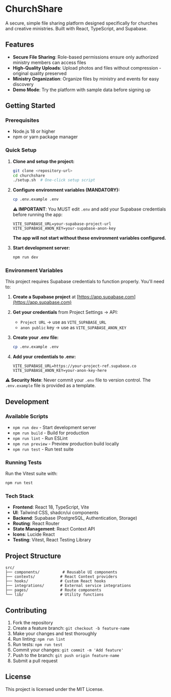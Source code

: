 
# ChurchShare

A secure, simple file sharing platform designed specifically for churches and creative ministries. Built with React, TypeScript, and Supabase.

## Features

- **Secure File Sharing**: Role-based permissions ensure only authorized ministry members can access files
- **High-Quality Uploads**: Upload photos and files without compression - original quality preserved  
- **Ministry Organization**: Organize files by ministry and events for easy discovery
- **Demo Mode**: Try the platform with sample data before signing up

## Getting Started

### Prerequisites

- Node.js 18 or higher
- npm or yarn package manager

### Quick Setup

1. **Clone and setup the project:**
   ```bash
   git clone <repository-url>
   cd churchshare
   ./setup.sh  # One-click setup script
   ```

2. **Configure environment variables (MANDATORY):**
   ```bash
   cp .env.example .env
   ```
   
   **⚠️ IMPORTANT**: You MUST edit `.env` and add your Supabase credentials before running the app:
   ```env
   VITE_SUPABASE_URL=your-supabase-project-url
   VITE_SUPABASE_ANON_KEY=your-supabase-anon-key
   ```
   
   **The app will not start without these environment variables configured.**

3. **Start development server:**
   ```bash
   npm run dev
   ```

### Environment Variables

This project requires Supabase credentials to function properly. You'll need to:

1. **Create a Supabase project** at [https://app.supabase.com](https://app.supabase.com)

2. **Get your credentials** from Project Settings → API:
   - `Project URL` → use as `VITE_SUPABASE_URL`
   - `anon public` key → use as `VITE_SUPABASE_ANON_KEY`

3. **Create your .env file:**
   ```bash
   cp .env.example .env
   ```

4. **Add your credentials to .env:**
   ```env
   VITE_SUPABASE_URL=https://your-project-ref.supabase.co
   VITE_SUPABASE_ANON_KEY=your-anon-key-here
   ```

⚠️ **Security Note**: Never commit your `.env` file to version control. The `.env.example` file is provided as a template.

## Development

### Available Scripts

- `npm run dev` - Start development server
- `npm run build` - Build for production
- `npm run lint` - Run ESLint
- `npm run preview` - Preview production build locally
- `npm run test` - Run test suite

### Running Tests

Run the Vitest suite with:
```bash
npm run test
```

### Tech Stack

- **Frontend**: React 18, TypeScript, Vite
- **UI**: Tailwind CSS, shadcn/ui components
- **Backend**: Supabase (PostgreSQL, Authentication, Storage)
- **Routing**: React Router
- **State Management**: React Context API
- **Icons**: Lucide React
- **Testing**: Vitest, React Testing Library

## Project Structure

```
src/
├── components/          # Reusable UI components
├── contexts/           # React Context providers
├── hooks/              # Custom React hooks
├── integrations/       # External service integrations
├── pages/              # Route components
└── lib/                # Utility functions
```

## Contributing

1. Fork the repository
2. Create a feature branch: `git checkout -b feature-name`
3. Make your changes and test thoroughly
4. Run linting: `npm run lint`
5. Run tests: `npm run test`
6. Commit your changes: `git commit -m 'Add feature'`
7. Push to the branch: `git push origin feature-name`
8. Submit a pull request

## License

This project is licensed under the MIT License.
